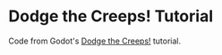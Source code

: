 # Dodge the Creeps! Tutorial
Code from Godot's [Dodge the Creeps!](https://docs.godotengine.org/en/3.0/getting_started/step_by_step/your_first_game.html) tutorial.
